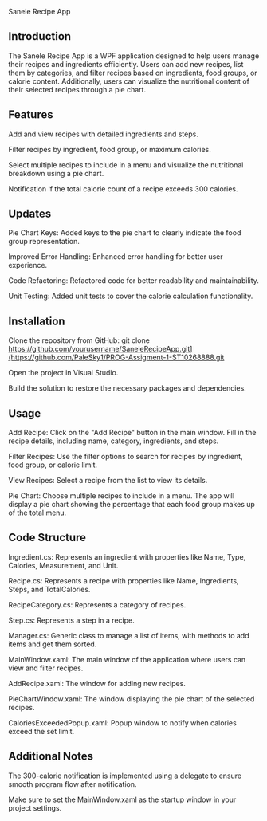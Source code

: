 Sanele Recipe App

Introduction
------------
The Sanele Recipe App is a WPF application designed to help users manage their recipes and ingredients efficiently. 
Users can add new recipes, list them by categories, and filter recipes based on ingredients, food groups, or calorie content. 
Additionally, users can visualize the nutritional content of their selected recipes through a pie chart.


Features
------------
  Add and view recipes with detailed ingredients and steps.

  Filter recipes by ingredient, food group, or maximum calories.

  Select multiple recipes to include in a menu and visualize the nutritional breakdown using a pie chart.

  Notification if the total calorie count of a recipe exceeds 300 calories.


Updates
------------
  Pie Chart Keys: Added keys to the pie chart to clearly indicate the food group representation.

  Improved Error Handling: Enhanced error handling for better user experience.

  Code Refactoring: Refactored code for better readability and maintainability.

  Unit Testing: Added unit tests to cover the calorie calculation functionality.


Installation
------------
  Clone the repository from GitHub: git clone https://github.com/yourusername/SaneleRecipeApp.git](https://github.com/PaleSky1/PROG-Assigment-1-ST10268888.git

  Open the project in Visual Studio.

  Build the solution to restore the necessary packages and dependencies.


Usage
------------
  Add Recipe: Click on the "Add Recipe" button in the main window. Fill in the recipe details, including name, category, ingredients, and steps.

  Filter Recipes: Use the filter options to search for recipes by ingredient, food group, or calorie limit.

  View Recipes: Select a recipe from the list to view its details.

  Pie Chart: Choose multiple recipes to include in a menu. The app will display a pie chart showing the percentage that each food group makes up of the total menu.


Code Structure
------------
  Ingredient.cs: Represents an ingredient with properties like Name, Type, Calories, Measurement, and Unit.

  Recipe.cs: Represents a recipe with properties like Name, Ingredients, Steps, and TotalCalories.

  RecipeCategory.cs: Represents a category of recipes.

  Step.cs: Represents a step in a recipe.

  Manager.cs: Generic class to manage a list of items, with methods to add items and get them sorted.

  MainWindow.xaml: The main window of the application where users can view and filter recipes.

  AddRecipe.xaml: The window for adding new recipes.

  PieChartWindow.xaml: The window displaying the pie chart of the selected recipes.

  CaloriesExceededPopup.xaml: Popup window to notify when calories exceed the set limit.


Additional Notes
------------
  The 300-calorie notification is implemented using a delegate to ensure smooth program flow after notification.

  Make sure to set the MainWindow.xaml as the startup window in your project settings.
